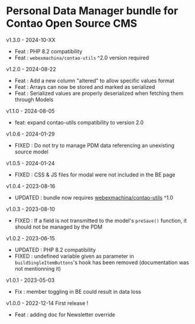 Personal Data Manager bundle for Contao Open Source CMS
======================

v1.3.0 - 2024-10-XX
- Feat : PHP 8.2 compatibility
- Feat : `webexmachina/contao-utils` ^2.0 version required

v1.2.0 - 2024-08-22
- Feat : Add a new column "altered" to allow specific values format
- Feat : Arrays can now be stored and marked as serialized
- Feat : Serialized values are properly deserialized when fetching them through Models

v1.1.0 - 2024-08-05
- feat: expand contao-utils compatibility to version 2.0

v1.0.6 - 2024-01-29
- FIXED : Do not try to manage PDM data referencing an unexisting source model

v1.0.5 - 2024-01-24
- FIXED : CSS & JS files for modal were not included in the BE page

v1.0.4 - 2023-08-16
- UPDATED : bundle now requires [webexmachina/contao-utils](https://github.com/Web-Ex-Machina/contao-utils) ^1.0

v1.0.3 - 2023-08-10
- FIXED : If a field is not transmitted to the model's `preSave()` function, it should not be managed by the PDM

v1.0.2 - 2023-06-15
- UPDATED : PHP 8.2 compatibility
- FIXED : undefined variable given as parameter in `buildSingleItemButtons`'s hook has been removed (documentation was not mentionning it)

v1.0.1 - 2023-05-03
- Fix : member toggling in BE could result in data loss

v1.0.0 - 2022-12-14
First release !

- Feat : adding doc for Newsletter override